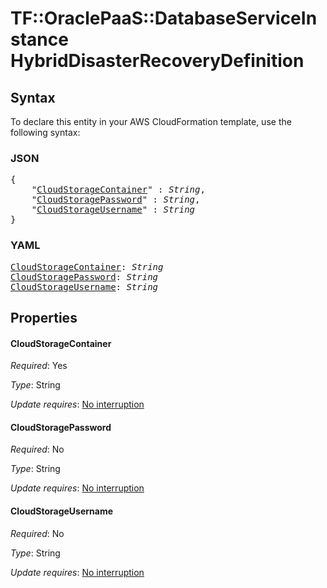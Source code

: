 # TF::OraclePaaS::DatabaseServiceInstance HybridDisasterRecoveryDefinition

## Syntax

To declare this entity in your AWS CloudFormation template, use the following syntax:

### JSON

<pre>
{
    "<a href="#cloudstoragecontainer" title="CloudStorageContainer">CloudStorageContainer</a>" : <i>String</i>,
    "<a href="#cloudstoragepassword" title="CloudStoragePassword">CloudStoragePassword</a>" : <i>String</i>,
    "<a href="#cloudstorageusername" title="CloudStorageUsername">CloudStorageUsername</a>" : <i>String</i>
}
</pre>

### YAML

<pre>
<a href="#cloudstoragecontainer" title="CloudStorageContainer">CloudStorageContainer</a>: <i>String</i>
<a href="#cloudstoragepassword" title="CloudStoragePassword">CloudStoragePassword</a>: <i>String</i>
<a href="#cloudstorageusername" title="CloudStorageUsername">CloudStorageUsername</a>: <i>String</i>
</pre>

## Properties

#### CloudStorageContainer

_Required_: Yes

_Type_: String

_Update requires_: [No interruption](https://docs.aws.amazon.com/AWSCloudFormation/latest/UserGuide/using-cfn-updating-stacks-update-behaviors.html#update-no-interrupt)

#### CloudStoragePassword

_Required_: No

_Type_: String

_Update requires_: [No interruption](https://docs.aws.amazon.com/AWSCloudFormation/latest/UserGuide/using-cfn-updating-stacks-update-behaviors.html#update-no-interrupt)

#### CloudStorageUsername

_Required_: No

_Type_: String

_Update requires_: [No interruption](https://docs.aws.amazon.com/AWSCloudFormation/latest/UserGuide/using-cfn-updating-stacks-update-behaviors.html#update-no-interrupt)

